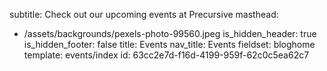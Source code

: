 subtitle: Check out our upcoming events at Precursive
masthead:
  - /assets/backgrounds/pexels-photo-99560.jpeg
is_hidden_header: true
is_hidden_footer: false
title: Events
nav_title: Events
fieldset: bloghome
template: events/index
id: 63cc2e7d-f16d-4199-959f-62c0c5ea62c7
